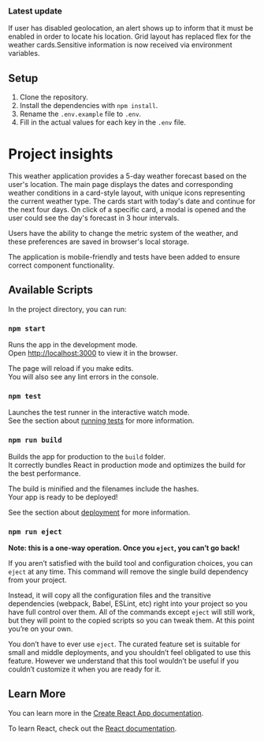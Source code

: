 ### Latest update
If user has disabled geolocation, an alert shows up to inform that it must be enabled in order to locate his location. Grid layout has replaced flex for the weather cards.Sensitive information is now received via environment variables.

## Setup

1. Clone the repository.
2. Install the dependencies with `npm install`.
3. Rename the `.env.example` file to  `.env`.
4. Fill in the actual values for each key in the `.env` file.

# Project insights

This weather application provides a 5-day weather forecast based on the user's location. The main page displays the dates and corresponding weather conditions in a card-style layout, with unique icons representing the current weather type. The cards start with today's date and continue for the next four days. On click of a specific card, a modal is opened and the user could see the day's forecast in 3 hour intervals.

Users have the ability to change the metric system of the weather, and these preferences are saved in browser's local storage.

The application is mobile-friendly and tests have been added to ensure correct component functionality.

## Available Scripts

In the project directory, you can run:

### `npm start`

Runs the app in the development mode.\
Open [http://localhost:3000](http://localhost:3000) to view it in the browser.

The page will reload if you make edits.\
You will also see any lint errors in the console.

### `npm test`

Launches the test runner in the interactive watch mode.\
See the section about [running tests](https://facebook.github.io/create-react-app/docs/running-tests) for more information.

### `npm run build`

Builds the app for production to the `build` folder.\
It correctly bundles React in production mode and optimizes the build for the best performance.

The build is minified and the filenames include the hashes.\
Your app is ready to be deployed!

See the section about [deployment](https://facebook.github.io/create-react-app/docs/deployment) for more information.

### `npm run eject`

**Note: this is a one-way operation. Once you `eject`, you can’t go back!**

If you aren’t satisfied with the build tool and configuration choices, you can `eject` at any time. This command will remove the single build dependency from your project.

Instead, it will copy all the configuration files and the transitive dependencies (webpack, Babel, ESLint, etc) right into your project so you have full control over them. All of the commands except `eject` will still work, but they will point to the copied scripts so you can tweak them. At this point you’re on your own.

You don’t have to ever use `eject`. The curated feature set is suitable for small and middle deployments, and you shouldn’t feel obligated to use this feature. However we understand that this tool wouldn’t be useful if you couldn’t customize it when you are ready for it.

## Learn More

You can learn more in the [Create React App documentation](https://facebook.github.io/create-react-app/docs/getting-started).

To learn React, check out the [React documentation](https://reactjs.org/).
